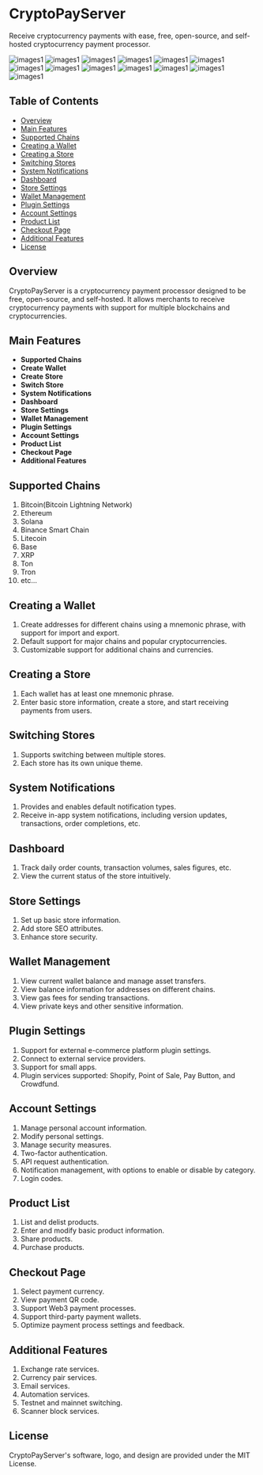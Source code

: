 # CryptoPayServer

Receive cryptocurrency payments with ease, free, open-source, and self-hosted cryptocurrency payment processor.

![images1](./docs/images/dashboard.png)
![images1](./docs/images/login.png)
![images1](./docs/images/new_store.png)
![images1](./docs/images/backup_phrase.png)
![images1](./docs/images/settings.png)
![images1](./docs/images/bitcoin.png)
![images1](./docs/images/bitcoin_send.png)
![images1](./docs/images/bitcoin_send_detail.png)
![images1](./docs/images/bitcoin_receive.png)
![images1](./docs/images/transactions.png)
![images1](./docs/images/invoice_detail.png)
![images1](./docs/images/invoice_create.png)
![images1](./docs/images/account_settings.png)


## Table of Contents

- [Overview](#overview)
- [Main Features](#main-features)
- [Supported Chains](#supported-chains)
- [Creating a Wallet](#creating-a-wallet)
- [Creating a Store](#creating-a-store)
- [Switching Stores](#switching-stores)
- [System Notifications](#system-notifications)
- [Dashboard](#dashboard)
- [Store Settings](#store-settings)
- [Wallet Management](#wallet-management)
- [Plugin Settings](#plugin-settings)
- [Account Settings](#account-settings)
- [Product List](#product-list)
- [Checkout Page](#checkout-page)
- [Additional Features](#additional-features)
- [License](#license)

## Overview

CryptoPayServer is a cryptocurrency payment processor designed to be free, open-source, and self-hosted. It allows merchants to receive cryptocurrency payments with support for multiple blockchains and cryptocurrencies.

## Main Features

- **Supported Chains**
- **Create Wallet**
- **Create Store**
- **Switch Store**
- **System Notifications**
- **Dashboard**
- **Store Settings**
- **Wallet Management**
- **Plugin Settings**
- **Account Settings**
- **Product List**
- **Checkout Page**
- **Additional Features**

## Supported Chains

1. Bitcoin(Bitcoin Lightning Network)
2. Ethereum
3. Solana
4. Binance Smart Chain
5. Litecoin
6. Base
7. XRP
8. Ton
9. Tron
10. etc...

## Creating a Wallet

1. Create addresses for different chains using a mnemonic phrase, with support for import and export.
2. Default support for major chains and popular cryptocurrencies.
3. Customizable support for additional chains and currencies.

## Creating a Store

1. Each wallet has at least one mnemonic phrase.
2. Enter basic store information, create a store, and start receiving payments from users.

## Switching Stores

1. Supports switching between multiple stores.
2. Each store has its own unique theme.

## System Notifications

1. Provides and enables default notification types.
2. Receive in-app system notifications, including version updates, transactions, order completions, etc.

## Dashboard

1. Track daily order counts, transaction volumes, sales figures, etc.
2. View the current status of the store intuitively.

## Store Settings

1. Set up basic store information.
2. Add store SEO attributes.
3. Enhance store security.

## Wallet Management

1. View current wallet balance and manage asset transfers.
2. View balance information for addresses on different chains.
3. View gas fees for sending transactions.
4. View private keys and other sensitive information.

## Plugin Settings

1. Support for external e-commerce platform plugin settings.
2. Connect to external service providers.
3. Support for small apps.
4. Plugin services supported: Shopify, Point of Sale, Pay Button, and Crowdfund.

## Account Settings

1. Manage personal account information.
2. Modify personal settings.
3. Manage security measures.
4. Two-factor authentication.
5. API request authentication.
6. Notification management, with options to enable or disable by category.
7. Login codes.

## Product List

1. List and delist products.
2. Enter and modify basic product information.
3. Share products.
4. Purchase products.

## Checkout Page

1. Select payment currency.
2. View payment QR code.
3. Support Web3 payment processes.
4. Support third-party payment wallets.
5. Optimize payment process settings and feedback.

## Additional Features

1. Exchange rate services.
2. Currency pair services.
3. Email services.
4. Automation services.
5. Testnet and mainnet switching.
6. Scanner block services.

## License

CryptoPayServer's software, logo, and design are provided under the MIT License.
